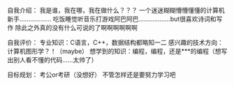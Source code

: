 自我介绍：
我是谁，我在哪，我在做什么？？？
一个迷迷糊糊懵懵懂懂的计算机新手………………
吃饭睡觉听音乐打游戏阿巴阿巴………………but很喜欢诗词和写作
除此之外真的没有什么可说的了啊啊啊啊啊啊

自我评价：
专业知识：C语言，C++，数据结构都略知一二
感兴趣的技术方向：计算机图形学？！（maybe）
想学到的知识：编程，编程，还是***的编程（想写出别人看不懂的代码……太帅了）

目标规划：
考公or考研（没想好）
不管怎样还是要努力学习吧
